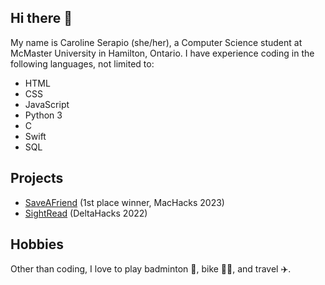 ## Hi there 👋

<!--
**CarSerapio/CarSerapio** is a ✨ _special_ ✨ repository because its `README.md` (this file) appears on your GitHub profile.

Here are some ideas to get you started:

- 🔭 I’m currently working on ...
- 🌱 I’m currently learning ...
- 👯 I’m looking to collaborate on ...
- 🤔 I’m looking for help with ...
- 💬 Ask me about ...
- 📫 How to reach me: ...
- 😄 Pronouns: ...
- ⚡ Fun fact: ...
-->

My name is Caroline Serapio (she/her), a Computer Science student at McMaster University in Hamilton, Ontario. I have experience coding in the following languages, not limited to: 

* HTML
* CSS
* JavaScript 
* Python 3
* C
* Swift
* SQL 

## Projects 

* [SaveAFriend](https://github.com/Danierzn/machacks3.0) (1st place winner, MacHacks 2023) 
* [SightRead](https://github.com/LaZeAsh/SightRead) (DeltaHacks 2022) 

## Hobbies

Other than coding, I love to play badminton 🏸, bike 🚴‍♀️, and travel ✈️.
